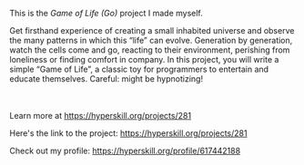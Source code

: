 This is the *Game of Life (Go)* project I made myself.


<p>Get firsthand experience of creating a small inhabited universe and observe the many patterns in which this “life” can evolve. Generation by generation, watch the cells come and go, reacting to their environment, perishing from loneliness or finding comfort in company. In this project, you will write a simple “Game of Life”, a classic toy for programmers to entertain and educate themselves. Careful: might be hypnotizing!</p><br/><br/>Learn more at <a href="https://hyperskill.org/projects/281?utm_source=ide&utm_medium=ide&utm_campaign=ide&utm_content=project-card">https://hyperskill.org/projects/281</a>

Here's the link to the project: https://hyperskill.org/projects/281

Check out my profile: https://hyperskill.org/profile/617442188